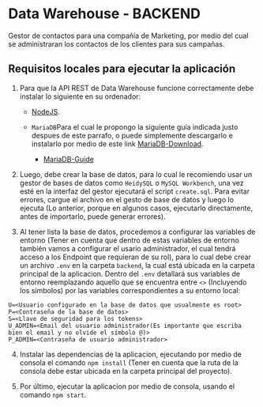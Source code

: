 # Data Warehouse - BACKEND
Gestor de contactos para una compañía de Marketing, por medio del cual se administraran los contactos de los clientes para sus campañas.

## Requisitos locales para ejecutar la aplicación 
1. Para que la API REST de Data Warehouse funcione correctamente debe instalar lo siguiente en su ordenador:

    - [NodeJS](https://nodejs.org/es/).

    - `MariaDB`Para el cual le propongo la siguiente guía indicada justo despues de este parrafo, o puede simplemente descargarlo e instalarlo por medio de este link [MariaDB-Download](https://mariadb.org/download/).
        * [MariaDB-Guide](https://www.mariadbtutorial.com/getting-started/install-mariadb/)

2. Luego, debe crear la base de datos, para lo cual le recomiendo usar un gestor de bases de datos como `HeidySQL` o `MySQL Workbench`, una vez esté en la interfaz del gestor ejecutará el script `create.sql`. Para evitar errores, cargue el archivo en el gesto de base de datos y luego lo ejecuta (Lo anterior, porque en algunos casos, ejecutarlo directamente, antes de importarlo, puede generar errores).

3. Al tener lista la base de datos, procedemos a configurar las variables de entorno (Tener en cuenta que dentro de estas variables de entorno también vamos a configurar el usario administrador, el cual tendrá acceso a los Endpoint que requieran de su rol), para lo cual debe crear un archivo `.env` en la carpeta `backend`, la cual está ubicada en la carpeta principal de la aplicacion. Dentro del `.env` detallará sus variables de entorno reemplazando aquello que se encuentra entre `<>` (Incluyendo los símbolos) por las variables correspondientes a su entorno local:

```
U=<Usuario configurado en la base de datos que usualmente es root>
P=<Contraseña de la base de datos>
S=<Llave de seguridad para los tokens>
U_ADMIN=<Email del usuario administrador(Es importante que escriba bien el email y no olvide el símbolo @)>
P_ADMIN=<Contraseña de usuario administrador>
```

4. Instalar las dependencias de la aplicacion, ejecutando por medio de consola el comando `npm install` (Tener en cuenta que la ruta de la consola debe estar ubicada en la carpeta principal del proyecto).

5. Por último, ejecutar la aplicacion por medio de consola, usando el comando `npm start`.